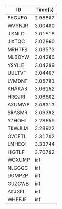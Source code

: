|ID|Time(s)|
|-|-|
|FHCXPO|2.98887|
|WVYNJR|3.00480|
|JISNLD|3.01518|
|JIXTQC|3.02860|
|MRHTFS|3.03573|
|MLBOYW|3.04286|
|YSYILE|3.04299|
|UULTVT|3.04407|
|LVMDNT|3.05781|
|KHAKAB|3.06152|
|HRQJRI|3.06602|
|AXUMWF|3.08313|
|SRASMR|3.09392|
|YZHOHT|3.28659|
|TKWJLM|3.28922|
|OVCETL|3.31702|
|LMHEQI|3.33744|
|HIGTLF|3.70792|
|WCXUMP|inf|
|NLGGGC|inf|
|DOMPZP|inf|
|GUZCWB|inf|
|ASJXFI|inf|
|WHEFJE|inf|
